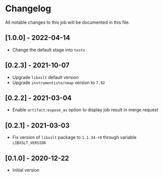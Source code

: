 # Changelog
All notable changes to this job will be documented in this file.

## [1.0.0] - 2022-04-14
* Change the default stage into `tests`

## [0.2.3] - 2021-10-07
* Upgrade `libxslt` default version
* Upgrade `instrumentisto/nmap` version to `7.92`

## [0.2.2] - 2021-03-04
* Enable `artifact:expose_as` option to display job result in merge request

## [0.2.1] - 2021-03-03
* Fix version of `libxslt` package to `1.1.34-r0` through variable `LIBXSLT_VERSION`

## [0.1.0] - 2020-12-22
* Initial version